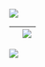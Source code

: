 <p align="left">
  <img align="center" src="https://github-profile-trophy.vercel.app/?username=gapry&theme=flat&no-frame=false&margin-w=20&title=PR,Issue,Commit,MultipleLang,Star,Follower,Repo&row=1&column=7" />
</p>

| <a href=""><img align="center" src="https://github-readme-stats.vercel.app/api/top-langs/?username=gapry&show_icons=true&theme=github-light&langs_count=10&layout=compact&hide_border=true" alt="" /></a> | <a href=""><img align="center" src="https://github-readme-stats.vercel.app/api?username=gapry&show_icons=true&theme=github-light&hide_border=true" /></a> |
| ------------- | ------------- |

<p align="left">
  <img align="left" src="https://activity-graph.herokuapp.com/graph?username=gapry&theme=github-light&area=true" />
</p>
